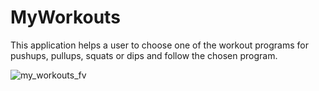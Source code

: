 # MyWorkouts

This application helps a user to choose one of the workout programs for pushups, pullups, squats or dips and follow the chosen program.

![my_workouts_fv](https://cloud.githubusercontent.com/assets/20093206/21578110/f26b5f4a-cf7c-11e6-9593-d9eb4a8e0124.png)
